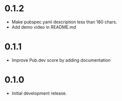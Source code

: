 # 0.1.2

* Make pubspec.yaml description less than 180 chars.
* Add demo video in README.md

# 0.1.1

* Improve Pub.dev score by adding documentation

# 0.1.0

* Initial development release.